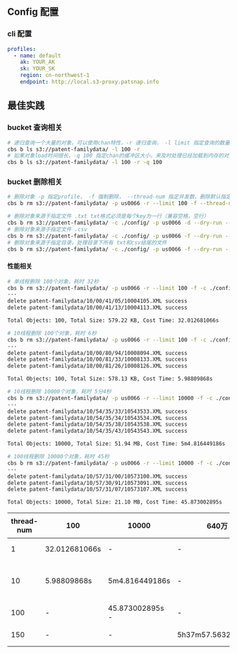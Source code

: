 ## Config 配置
### cli 配置
```yaml
profiles:
  - name: default
    ak: YOUR_AK
    sk: YOUR_SK
    region: cn-northwest-1
    endpoint: http://local.s3-proxy.patsnap.info
```

## 最佳实践

### bucket 查询相关

```bash
# 递归查询一个大量的对象，可以使用chan特性，-r 递归查询， -l limit 指定查询的数量
cbs b ls s3://patent-familydata/ -l 100 -r
# 如果对象load时间很长，-q 100 指定chan的缓冲区大小，来及时处理已经加载到内存的对象而不需要等待全部加载完毕
cbs b ls s3://patent-familydata/ -l 100 -r -q 100
```
### bucket 删除相关
```bash
# 删除对象 -p 指定profile， -f 强制删除， --thread-num 指定并发数，删除默认指定了-q 1000来及时处理已经加载到内存的对象而不需要等待全部加载完毕
cbs b rm s3://patent-familydata/ -p us0066 -r --limit 100 -f --thread-num 30
```
```bash
# 删除对象来源于指定文件 .txt txt格式必须是每个key为一行（兼容空格，空行）
cbs b rm s3://patent-familydata/ -c ./config/ -p us0066 -d --dry-run --file keys.txt 
# 删除对象来源于指定文件 .csv
cbs b rm s3://patent-familydata/ -c ./config/ -p us0066 -f --dry-run --file efc35b3c-2453-4aba-9935-1b28f331ccad.csv 
# 删除对象来源于指定目录，处理目录下所有 txt和csv结尾的文件
cbs b rm s3://patent-familydata/ -c ./config/ -p us0066 -f --dry-run --dir ./ 
```

#### 性能相关
```bash
# 单线程删除 100个对象，耗时 32秒
cbs b rm s3://patent-familydata/ -p us0066 -r --limit 100 -f -c ./config/
···
delete patent-familydata/10/00/41/05/10004105.XML success
delete patent-familydata/10/00/41/13/10004113.XML success

Total Objects: 100, Total Size: 579.22 KB, Cost Time: 32.012681066s
```
```bash
# 10线程删除 100个对象，耗时 6秒
cbs b rm s3://patent-familydata/ -p us0066 -r --limit 100 -f -c ./config/ --thread-num 10
···
delete patent-familydata/10/00/80/94/10008094.XML success
delete patent-familydata/10/00/81/33/10008133.XML success
delete patent-familydata/10/00/81/26/10008126.XML success

Total Objects: 100, Total Size: 578.13 KB, Cost Time: 5.98809868s
```

```bash
# 10线程删除 10000个对象，耗时 5分4秒
cbs b rm s3://patent-familydata/ -p us0066 -r --limit 10000 -f -c ./config/ --thread-num 10
···
delete patent-familydata/10/54/35/33/10543533.XML success
delete patent-familydata/10/54/35/34/10543534.XML success
delete patent-familydata/10/54/35/38/10543538.XML success
delete patent-familydata/10/54/35/43/10543543.XML success

Total Objects: 10000, Total Size: 51.94 MB, Cost Time: 5m4.816449186s
```
```bash
# 100线程删除 10000个对象，耗时 45秒
cbs b rm s3://patent-familydata/ -p us0066 -r --limit 10000 -f -c ./config/ --thread-num 100
···
delete patent-familydata/10/57/31/00/10573100.XML success
delete patent-familydata/10/57/30/91/10573091.XML success
delete patent-familydata/10/57/31/07/10573107.XML success

Total Objects: 10000, Total Size: 21.10 MB, Cost Time: 45.873002895s
```

thread-num | 100 | 10000 |640万| 1秒对象|失败个数
---|---|---|---|---|---
1 | 32.012681066s | - |- | 3.125个/s|-
10 | 5.98809868s | 5m4.816449186s | - |16.666个/s 32.89个/s|-
100 | - | 45.873002895s - |-| 217.39个/s|-
150 | - | - | 5h37m57.563273064s|  326.08个/s|1700